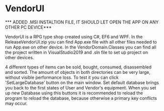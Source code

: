 # VendorUI

*** ADDED .MSI INSTALTION FILE, IT SHOULD LET OPEN THE APP ON ANY OTHER PC DEVICE***

VendorUI is a RPG type shop created using C#, EF6 and WPF.
In the ReleaseVendorUI.zip you can find App.exe file with all other files needed to run App.exe on other device. In the VendorDomain.Classes you can find all the project written in VisualStudio2019 and .sln file to set up project on other devices.



4 different types of items can be sold, bought, consumed, disassembled and sorted. The amount of objects in both directories can be very large, without visible performance loss. To test it you can click 'SetLargeDatabase' button on the main window. Set default database brings you back to the first states of User and Vendor's equipment. When you set up new Database using this buttons it is recommended to reload the program to reload the database, because otherwise a primary key conflicts may occur.
